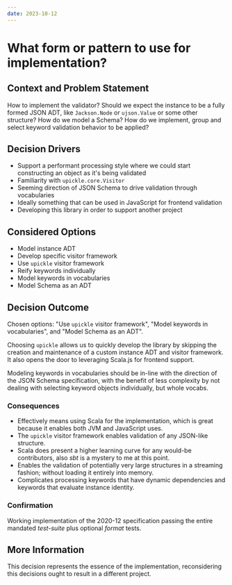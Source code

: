 ```yaml
---
date: 2023-10-12
---
```

# What form or pattern to use for implementation?
## Context and Problem Statement
How to implement the validator? Should we expect the instance to be a fully formed JSON ADT, like `Jackson.Node` or `ujson.Value` or some other structure? How do we model a Schema? How do we implement, group and select keyword validation behavior to be applied?

## Decision Drivers
* Support a performant processing style where we could start constructing an object as it's being validated
* Familiarity with `upickle.core.Visitor`
* Seeming direction of JSON Schema to drive validation through vocabularies
* Ideally something that can be used in JavaScript for frontend validation
* Developing this library in order to support another project

## Considered Options
* Model instance ADT
* Develop specific visitor framework
* Use `upickle` visitor framework
* Reify keywords individually
* Model keywords in vocabularies
* Model Schema as an ADT

## Decision Outcome
Chosen options: "Use `upickle` visitor framework", "Model keywords in vocabularies", and "Model Schema as an ADT".

Choosing `upickle` allows us to quickly develop the library by skipping
the creation and maintenance of a custom instance ADT and visitor framework. It also opens the door to leveraging Scala.js for frontend support.

Modeling keywords in vocabularies should be in-line with the direction of the JSON Schema specification, with the benefit of less complexity by not dealing with selecting keyword objects individually, but whole vocabs.

### Consequences
* Effectively means using Scala for the implementation, which is great because it enables both JVM and JavaScript uses.
* The `upickle` visitor framework enables validation of any JSON-like structure.
* Scala does present a higher learning curve for any would-be contributors, also _sbt_ is a mystery to me at this point.
* Enables the validation of potentially very large structures in a streaming fashion; without loading it entirely into memory.
* Complicates processing keywords that have dynamic dependencies and keywords that evaluate instance identity.

### Confirmation
Working implementation of the 2020-12 specification passing the entire mandated _test-suite_ plus optional _format_ tests.

## More Information
This decision represents the essence of the implementation, reconsidering this decisions ought to result in a different project.
